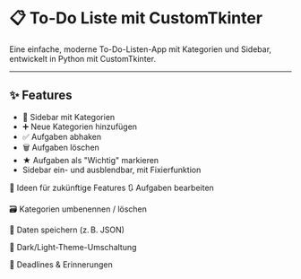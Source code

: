 # 📋 To-Do Liste mit CustomTkinter

Eine einfache, moderne To-Do-Listen-App mit Kategorien und Sidebar, entwickelt in Python mit CustomTkinter.

---

## ✨ Features

- 📌 Sidebar mit Kategorien
- ➕ Neue Kategorien hinzufügen
- ✅ Aufgaben abhaken
- 🗑 Aufgaben löschen
- ★ Aufgaben als "Wichtig" markieren
- Sidebar ein- und ausblendbar, mit Fixierfunktion

🧠 Ideen für zukünftige Features
🔃 Aufgaben bearbeiten

🗃 Kategorien umbenennen / löschen

💾 Daten speichern (z. B. JSON)

🎨 Dark/Light-Theme-Umschaltung

📆 Deadlines & Erinnerungen
